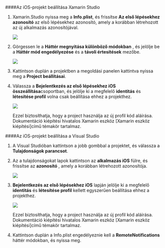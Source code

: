 ####<a name="configuring-the-ios-project-in-xamarin-studio"></a>Az iOS-projekt beállítása Xamarin Studio

1. Xamarin.Studio nyissa meg a **Info.plist**, és frissítse **Az első lépésekhez azonosító** az első lépésekhez azonosító, amely a korábban létrehozott az új alkalmazás azonosítójával.

    ![](./media/app-service-mobile-xamarin-ios-configure-project/mobile-services-ios-push-21.png)

2. Görgessen le a **Háttér megnyitása különböző módokban** , és jelölje be a **Háttér mód engedélyezése** és a **távoli értesítések** mezőbe. 

    ![](./media/app-service-mobile-xamarin-ios-configure-project/mobile-services-ios-push-22.png)

3. Kattintson duplán a projektben a megoldási panelen kattintva nyissa meg a **Project beállításai**.

4.  Válassza a **Bejelentkezés az első lépésekhez iOS** **összeállítása**csoportban, és jelölje ki a megfelelő **identitás** és **létesítése profil** volna csak beállítása ehhez a projekthez. 

    ![](./media/app-service-mobile-xamarin-ios-configure-project/mobile-services-ios-push-20.png)

    Ezzel biztosíthatja, hogy a project használja az új profil kód aláírása. Dokumentáció kiépítési hivatalos Xamarin eszköz [Xamarin eszköz kiépítési]című témakör tartalmaz.

####<a name="configuring-the-ios-project-in-visual-studio"></a>Az iOS-projekt beállítása a Visual Studio

1. A Visual Studióban kattintson a jobb gombbal a projektet, és válassza a **Tulajdonságok parancsot**.

2. Az a tulajdonságokat lapok kattintson az **alkalmazás iOS** fülre, és frissítse az **azonosító** , amely a korábban létrehozott azonosítója.

    ![](./media/app-service-mobile-xamarin-ios-configure-project/mobile-services-ios-push-23.png)

3. **Bejelentkezés az első lépésekhez iOS** lapján jelölje ki a megfelelő **identitás** és **létesítése profil** kellett egyszerűen beállítása ehhez a projekthez. 

    ![](./media/app-service-mobile-xamarin-ios-configure-project/mobile-services-ios-push-24.png)

    Ezzel biztosíthatja, hogy a project használja az új profil kód aláírása. Dokumentáció kiépítési hivatalos Xamarin eszköz [Xamarin eszköz kiépítési]című témakör tartalmaz.

4. Kattintson duplán a Info.plist engedélyeznie kell a **RemoteNotifications** háttér módokban, és nyissa meg. 



[Kiépítési Xamarin eszköz]: http://developer.xamarin.com/guides/ios/getting_started/installation/device_provisioning/